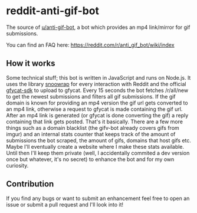 # reddit-anti-gif-bot

The source of [u/anti-gif-bot](https://reddit.com/u/anti-gif-bot), a bot which provides an mp4
link/mirror for gif submissions.

You can find an FAQ here: https://reddit.com/r/anti_gif_bot/wiki/index
&nbsp;

## How it works

Some technical stuff; this bot is written in JavaScript and runs on Node.js. It uses the
library [snoowrap](https://github.com/not-an-aardvark/snoowrap) for every interaction with
Reddit and the official [gfycat-sdk](https://github.com/gfycat/gfycat-sdk) to upload to gfycat.
Every 15 seconds the bot fetches /r/all/new to get the newest submissions and filters all
gif submissions. If the gif domain is known for providing an mp4 version the gif url gets
converted to an mp4 link, otherwise a request to gfycat is made containing the gif url.
After an mp4 link is generated (or gfycat is done converting the gif) a reply containing that
link gets posted. That's it basically. There are a few more things such as a domain blacklist
(the gifv-bot already covers gifs from imgur) and an internal stats counter that keeps track
of the amount of submissions the bot scraped, the amount of gifs, domains that host gifs etc.
Maybe I'll eventually create a website where I make these stats available. Until then I'll
keep them private (well, I accidentally commited a dev version once but whatever, it's no secret)
to enhance the bot and for my own curiosity.

## Contribution

If you find any bugs or want to submit an enhancement feel free to open an issue or
submit a pull request and I'll look into it!
